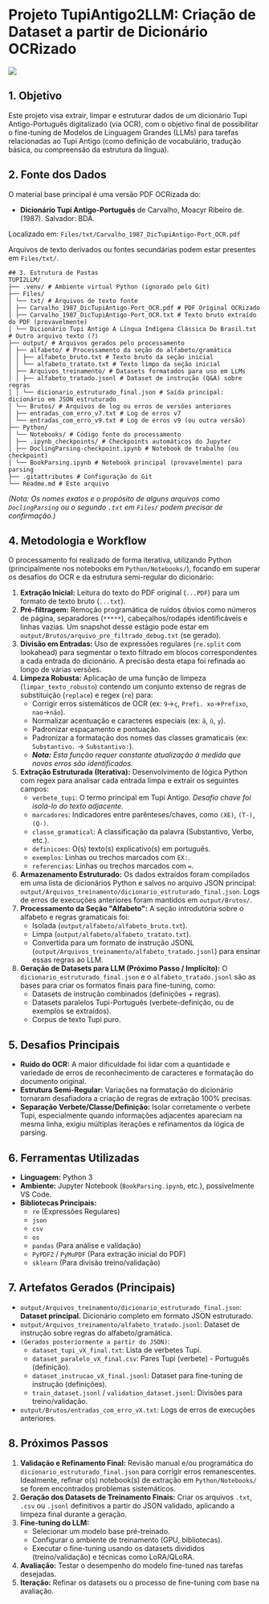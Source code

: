 # Projeto TupiAntigo2LLM: Criação de Dataset a partir de Dicionário OCRizado

![](https://miro.medium.com/v2/resize:fit:720/format:webp/1*wXtFuUNYL6Zr07efqa-X_A.png)

## 1. Objetivo

Este projeto visa extrair, limpar e estruturar dados de um dicionário Tupi Antigo-Português digitalizado (via OCR), com o objetivo final de possibilitar o fine-tuning de Modelos de Linguagem Grandes (LLMs) para tarefas relacionadas ao Tupi Antigo (como definição de vocabulário, tradução básica, ou compreensão da estrutura da língua).

## 2. Fonte dos Dados

O material base principal é uma versão PDF OCRizada do:

*   **Dicionário Tupi Antigo-Português** de Carvalho, Moacyr Ribeiro de. (1987). Salvador: BDA.

Localizado em: `Files/txt/Carvalho_1987_DicTupiAntigo-Port_OCR.pdf`

Arquivos de texto derivados ou fontes secundárias podem estar presentes em `Files/txt/`.
```
## 3. Estrutura de Pastas
TUPI2LLM/
├── .venv/ # Ambiente virtual Python (ignorado pelo Git)
├── Files/
│ └── txt/ # Arquivos de texto fonte
│ ├── Carvalho_1987_DicTupiAntigo-Port_OCR.pdf # PDF Original OCRizado
│ ├── Carvalho_1987_DicTupiAntigo-Port_OCR.txt # Texto bruto extraído do PDF (provavelmente)
│ └── Dicionário Tupi Antigo A Língua Indígena Clássica Do Brasil.txt # Outro arquivo texto (?)
├── output/ # Arquivos gerados pelo processamento
│ ├── alfabeto/ # Processamento da seção do alfabeto/gramática
│ │ ├── alfabeto_bruto.txt # Texto bruto da seção inicial
│ │ └── alfabeto_tratato.txt # Texto limpo da seção inicial
│ ├── Arquivos_treinamento/ # Datasets formatados para uso em LLMs
│ │ ├── alfabeto_tratado.jsonl # Dataset de instrução (Q&A) sobre regras
│ │ └── dicionario_estruturado_final.json # Saída principal: dicionário em JSON estruturado
│ └── Brutos/ # Arquivos de log ou erros de versões anteriores
│ ├── entradas_com_erro_v7.txt # Log de erros v7
│ └── entradas_com_erro_v9.txt # Log de erros v9 (ou outra versão)
├── Python/
│ └── Notebooks/ # Código fonte do processamento
│ ├── .ipynb_checkpoints/ # Checkpoints automáticos do Jupyter
│ ├── DoclingParsing-checkpoint.ipynb # Notebook de trabalho (ou checkpoint)
│ └── BookParsing.ipynb # Notebook principal (provavelmente) para parsing
├── .gitattributes # Configuração do Git
└── Readme.md # Este arquivo
```
*(Nota: Os nomes exatos e o propósito de alguns arquivos como `DoclingParsing` ou o segundo `.txt` em `Files/` podem precisar de confirmação.)*

## 4. Metodologia e Workflow

O processamento foi realizado de forma iterativa, utilizando Python (principalmente nos notebooks em `Python/Notebooks/`), focando em superar os desafios do OCR e da estrutura semi-regular do dicionário:

1.  **Extração Inicial:** Leitura do texto do PDF original (`...PDF`) para um formato de texto bruto (`...txt`).
2.  **Pré-filtragem:** Remoção programática de ruídos óbvios como números de página, separadores (`*****`), cabeçalhos/rodapés identificáveis e linhas vazias. Um snapshot desse estágio pode estar em `output/Brutos/arquivo_pre_filtrado_debug.txt` (se gerado).
3.  **Divisão em Entradas:** Uso de expressões regulares (`re.split` com lookahead) para segmentar o texto filtrado em blocos correspondentes a cada entrada do dicionário. A precisão desta etapa foi refinada ao longo de várias versões.
4.  **Limpeza Robusta:** Aplicação de uma função de limpeza (`limpar_texto_robusto`) contendo um conjunto extenso de regras de substituição (`replace`) e regex (`re`) para:
    *   Corrigir erros sistemáticos de OCR (ex: `9`->`ç`, `Prefi. xo`->`Prefixo`, `nao`->`não`).
    *   Normalizar acentuação e caracteres especiais (ex: `ã`, `û`, `y`).
    *   Padronizar espaçamento e pontuação.
    *   Padronizar a formatação dos nomes das classes gramaticais (ex: `Substantivo.` -> `Substantivo:`).
    *   ***Nota:*** *Esta função requer constante atualização à medida que novos erros são identificados.*
5.  **Extração Estruturada (Iterativa):** Desenvolvimento de lógica Python com regex para analisar cada entrada limpa e extrair os seguintes campos:
    *   `verbete_tupi`: O termo principal em Tupi Antigo. *Desafio chave foi isolá-lo do texto adjacente.*
    *   `marcadores`: Indicadores entre parênteses/chaves, como `(XE)`, `(T-)`, `(Q-)`.
    *   `classe_gramatical`: A classificação da palavra (Substantivo, Verbo, etc.).
    *   `definicoes`: O(s) texto(s) explicativo(s) em português.
    *   `exemplos`: Linhas ou trechos marcados com `EX:`.
    *   `referencias`: Linhas ou trechos marcados com `=`.
6.  **Armazenamento Estruturado:** Os dados extraídos foram compilados em uma lista de dicionários Python e salvos no arquivo JSON principal: `output/Arquivos_treinamento/dicionario_estruturado_final.json`. Logs de erros de execuções anteriores foram mantidos em `output/Brutos/`.
7.  **Processamento da Seção "Alfabeto":** A seção introdutória sobre o alfabeto e regras gramaticais foi:
    *   Isolada (`output/alfabeto/alfabeto_bruto.txt`).
    *   Limpa (`output/alfabeto/alfabeto_tratato.txt`).
    *   Convertida para um formato de instrução JSONL (`output/Arquivos_treinamento/alfabeto_tratado.jsonl`) para ensinar essas regras ao LLM.
8.  **Geração de Datasets para LLM (Próximo Passo / Implícito):** O `dicionario_estruturado_final.json` e o `alfabeto_tratado.jsonl` são as bases para criar os formatos finais para fine-tuning, como:
    *   Datasets de instrução combinados (definições + regras).
    *   Datasets paralelos Tupi-Português (verbete-definição, ou de exemplos se extraídos).
    *   Corpus de texto Tupi puro.

## 5. Desafios Principais

*   **Ruído do OCR:** A maior dificuldade foi lidar com a quantidade e variedade de erros de reconhecimento de caracteres e formatação do documento original.
*   **Estrutura Semi-Regular:** Variações na formatação do dicionário tornaram desafiadora a criação de regras de extração 100% precisas.
*   **Separação Verbete/Classe/Definição:** Isolar corretamente o verbete Tupi, especialmente quando informações adjacentes apareciam na mesma linha, exigiu múltiplas iterações e refinamentos da lógica de parsing.

## 6. Ferramentas Utilizadas

*   **Linguagem:** Python 3
*   **Ambiente:** Jupyter Notebook (`BookParsing.ipynb`, etc.), possivelmente VS Code.
*   **Bibliotecas Principais:**
    *   `re` (Expressões Regulares)
    *   `json`
    *   `csv`
    *   `os`
    *   `pandas` (Para análise e validação)
    *   `PyPDF2` / `PyMuPDF` (Para extração inicial do PDF)
    *   `sklearn` (Para divisão treino/validação)

## 7. Artefatos Gerados (Principais)

*   `output/Arquivos_treinamento/dicionario_estruturado_final.json`: **Dataset principal.** Dicionário completo em formato JSON estruturado.
*   `output/Arquivos_treinamento/alfabeto_tratado.jsonl`: Dataset de instrução sobre regras do alfabeto/gramática.
*   `(Gerados posteriormente a partir do JSON)`:
    *   `dataset_tupi_vX_final.txt`: Lista de verbetes Tupi.
    *   `dataset_paralelo_vX_final.csv`: Pares Tupi (verbete) - Português (definição).
    *   `dataset_instrucao_vX_final.jsonl`: Dataset para fine-tuning de instrução (definições).
    *   `train_dataset.jsonl` / `validation_dataset.jsonl`: Divisões para treino/validação.
*   `output/Brutos/entradas_com_erro_vX.txt`: Logs de erros de execuções anteriores.

## 8. Próximos Passos

1.  **Validação e Refinamento Final:** Revisão manual e/ou programática do `dicionario_estruturado_final.json` para corrigir erros remanescentes. Idealmente, refinar o(s) notebook(s) de extração em `Python/Notebooks/` se forem encontrados problemas sistemáticos.
2.  **Geração dos Datasets de Treinamento Finais:** Criar os arquivos `.txt`, `.csv` ou `.jsonl` definitivos a partir do JSON validado, aplicando a limpeza final durante a geração.
3.  **Fine-tuning do LLM:**
    *   Selecionar um modelo base pré-treinado.
    *   Configurar o ambiente de treinamento (GPU, bibliotecas).
    *   Executar o fine-tuning usando os datasets divididos (treino/validação) e técnicas como LoRA/QLoRA.
4.  **Avaliação:** Testar o desempenho do modelo fine-tuned nas tarefas desejadas.
5.  **Iteração:** Refinar os datasets ou o processo de fine-tuning com base na avaliação.

